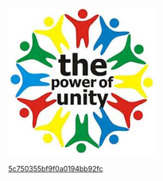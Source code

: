  

 ![](Images/The-power-of-unity_5c74fb73bf9f0a0194bb1e0d.png) 

 

 

 [5c750355bf9f0a0194bb92fc](Examples/adding_5c750355bf9f0a0194bb92fc.cs)